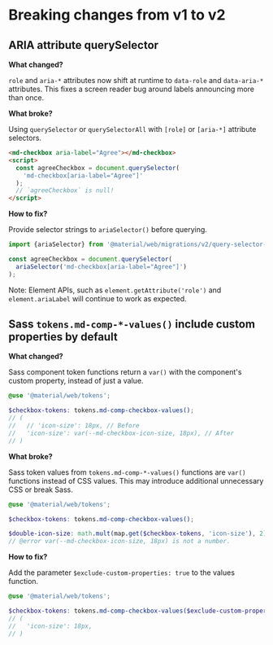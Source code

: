 # Breaking changes from v1 to v2

<!-- go/mwc-migrations-v2 -->

## ARIA attribute querySelector

**What changed?**

`role` and `aria-*` attributes now shift at runtime to `data-role` and
`data-aria-*` attributes. This fixes a screen reader bug around labels
announcing more than once.

**What broke?**

Using `querySelector` or `querySelectorAll` with `[role]` or `[aria-*]`
attribute selectors.

```html
<md-checkbox aria-label="Agree"></md-checkbox>
<script>
  const agreeCheckbox = document.querySelector(
    'md-checkbox[aria-label="Agree"]'
  );
  // `agreeCheckbox` is null!
</script>
```

**How to fix?**

Provide selector strings to `ariaSelector()` before querying.

```ts
import {ariaSelector} from '@material/web/migrations/v2/query-selector-aria';

const agreeCheckbox = document.querySelector(
  ariaSelector('md-checkbox[aria-label="Agree"]')
);
```

Note: Element APIs, such as `element.getAttribute('role')` and
`element.ariaLabel` will continue to work as expected.

## Sass `tokens.md-comp-*-values()` include custom properties by default

**What changed?**

Sass component token functions return a `var()` with the component's custom
property, instead of just a value.

```scss
@use '@material/web/tokens';

$checkbox-tokens: tokens.md-comp-checkbox-values();
// (
//   // 'icon-size': 18px, // Before
//   'icon-size': var(--md-checkbox-icon-size, 18px), // After
// )
```

**What broke?**

Sass token values from `tokens.md-comp-*-values()` functions are `var()`
functions instead of CSS values. This may introduce additional unnecessary CSS
or break Sass.

```scss
@use '@material/web/tokens';

$checkbox-tokens: tokens.md-comp-checkbox-values();

$double-icon-size: math.mult(map.get($checkbox-tokens, 'icon-size'), 2);
// @error var(--md-checkbox-icon-size, 18px) is not a number.
```

**How to fix?**

Add the parameter `$exclude-custom-properties: true` to the values function.

```scss
@use '@material/web/tokens';

$checkbox-tokens: tokens.md-comp-checkbox-values($exclude-custom-properties: true);
// (
//   'icon-size': 18px,
// )
```
